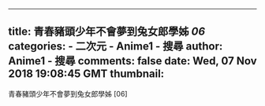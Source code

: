 
---
title: 青春豬頭少年不會夢到兔女郎學姊 _06_
categories: 
    - 二次元
    - Anime1 - 搜尋
author: Anime1 - 搜尋
comments: false
date: Wed, 07 Nov 2018 19:08:45 GMT
thumbnail: 
---

<div>   
青春豬頭少年不會夢到兔女郎學姊 [06]  
</div>
            